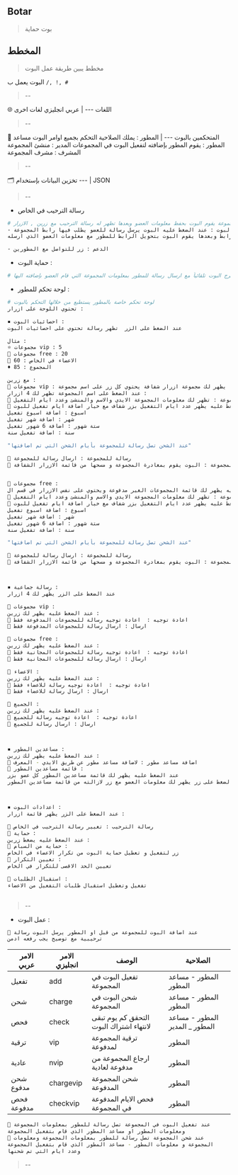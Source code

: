 ## Botar
> بوت حماية

## المخطط
> مخطط يبين طريقة عمل البوت 

 البوت يعمل ب `/, !, #` 

> --

🌐 اللغات 
--- |
عربي
انجليزي
لغات اخرى

> --

👥 المتحكمين بالبوت
--- |
المطور : يملك الصلاحية التحكم بجميع اوامر البوت
مساعد المطور : يقوم المطور بإضافته لتفعيل البوت في المجموعات
المدير : منشئ المجموعة
المشرف : مشرف المجموعة

> --

🗂 تخزين البيانات بإستخدام
--- |
JSON

> --

-  رسالة الترحيب في الخاص
```bash
# عند دخول اي عضو - مشرف - مدير للمجموعة يقوم البوت بحفظ معلومات العضو وبعدها تظهر له رسالة الترحيب مع زرين , الازرار :
- طلب البوت : عند الضغط عليه البوت يرسل رسالة للعضو يطلب فيها رابط المجموعة 
يقوم العضو بإرسال الرابط وبعدها يقوم البوت بتحويل الرابط للمطور مع معلومات العضو الذي ارسله

- الدعم : زر للتواصل مع المطورين 
```

- حماية البوت :
```bash
# عندما يقوم اي عضو ليس مطور او مساعد مطور بإضافة البوت للمجموعة يخرج البوت تلقائياً مع ارسال رسالة للمطور بمعلومات المجموعة التي قام العضو بإضافته اليها 
```

- لوحة تحكم للمطور :
```bash
# لوحة تحكم خاصة بالمطور يستطيع من خلالها التحكم بالبوت 
تحتوي اللوحة على ازرار :

▪️ احصائيات البوت : 
عند الضغط على الزر  تظهر رسالة تحتوي على احصائيات البوت

مثال :
⭐️ مجموعات vip : 5
📣 مجموعات free : 20
💬 الاعضاء في الخاص : 60
♦️ المجموع : 85

مع زرين : 
🔹 مجموعات vip : عند الضغط عليها يظهر لك مجموعة ازرار شفافة يحتوي كل زر على اسم مجموعة
عند الضغط على اسم المجموعة تظهر لك 4 ازرار :
🔸 معلومات المجموعة : تظهر لك معلومات المجموعة الايدي والاسم والمنشئ وعدد ايام التفعيل 
🔸 شحن المجموعة : عند الضغط عليه يظهر عدد ايام التفعيل بزر شفاف مع خيار اضافة ايام تفعيل للبوت
اسبوع : اضافة اسبوع تفعيل
شهر : اضافة شهر تفعيل
ستة شهور : اضافة 6 شهور تفعيل
سنة : اضافة تفعيل سنة

"عند الشحن تصل رسالة للمجموعة بأيام الشحن التي تم اضافتها"

🔸 رسالة للمجموعة : ارسال رسالة للمجموعة
🔸 مغاردة المجموعة : البوت يقوم بمغادرة المجموعة و مسحها من قائمة الازرار الشفافة


🔹 مجموعات free : 
عند الضغط عليه يظهر لك قائمة المجموعات الغير مدفوعة ويحتوي على نفس الازرار في قسم ال vip
🔸 معلومات المجموعة : تظهر لك معلومات المجموعة الايدي والاسم والمنشئ وعدد ايام التفعيل 
🔸 شحن المجموعة : عند الضغط عليه يظهر عدد ايام التفعيل بزر شفاف مع خيار اضافة ايام تفعيل للبوت
اسبوع : اضافة اسبوع تفعيل
شهر : اضافة شهر تفعيل
ستة شهور : اضافة 6 شهور تفعيل
سنة : اضافة تفعيل سنة

"عند الشحن تصل رسالة للمجموعة بأيام الشحن التي تم اضافتها"

🔸 رسالة للمجموعة : ارسال رسالة للمجموعة
🔸 مغاردة المجموعة : البوت يقوم بمغادرة المجموعة و مسحها من قائمة الازرار الشفافة



▪️ رسالة جماعية :
عند الضغط على الزر يظهر لك 4 ازرار 

🔹 مجموعات vip :
عند الضغط عليه يظهر لك زرين :
🔸 اعادة توجيه :  اعادة توجيه رسالة للمجموعات المدفوعة فقط
🔸 ارسال : ارسال رسالة للمجموعات المدفوعة فقط

🔹 مجموعات free : 
عند الضغط عليه يظهر لك زرين :
🔸 اعادة توجيه :  اعادة توجيه رسالة للمجموعات المجانية فقط
🔸 ارسال : ارسال رسالة للمجموعات المجانية فقط

🔹 الاعضاء : 
عند الضغط عليه يظهر لك زرين :
🔸 اعادة توجيه :  اعادة توجيه رسالة للاعضاء فقط
🔸 ارسال : ارسال رسالة للاعضاء فقط

🔹 الجميع : 
عند الضغط عليه يظهر لك زرين :
🔸 اعادة توجيه :  اعادة توجيه رسالة للجميع
🔸 ارسال : ارسال رسالة للجميع



▪️ مساعدين المطور :
عند الضغط عليه يظهر لك زرين :
🔹 اضافة مساعد مطور : لاضافة مساعد مطور عن طريق الايدي - المعرف
🔹 قائمة مساعدين المطور :
عند الضغط عليه يظهر لك قائمة مساعدين المطور كل عضو بزر
عند الضغط على زر يظهر لك معلومات العضو مع زر لازالته من قائمة مساعدين المطور



▪️ اعدادات البوت :
عند الضغط على الزر يظهر قائمة ازرار :

🔹 رسالة الترحيب : تغيير رسالة الترحيب في الخاص
🔹 حماية :
عند الضغط عليه يضغط زرين :
🔸 حماية من السبام : 
زر لتفعيل و تعطيل حماية البوت من تكرار الاعضاء في الخاص
🔸 تعيين التكرار : 
تعيين الحد الاقصى للتكرار في الخاص

🔹 استقبال الطلبات : 
تفعيل وتعطيل استقبال طلبات التفعيل من الاعضاء
 
```

> --



- عمل البوت :
```bash
🔻 عند اضافة البوت للمجموعة من قبل او المطور يرسل البوت رسالة
ترحيبية مع توضيح يجب رفعه ادمن
```

الامر عربي | الامر انجليزي |الوصف | الصلاحية
--- | --- | --- | ---
تفعيل | add | تفعيل البوت في المجموعة | المطور - مساعد المطور
شحن | charge | شحن البوت في المجموعة | المطور - مساعد المطور
فحص | check | التحقق كم يوم تبقى لانتهاء اشتراك البوت | المطور - مساعد المطور _ المدير
ترقية | vip | ترقية المجموعة لمدفوعة | المطور
عادية | nvip | ارجاع المجموعة من مدفوعة لعادية | المطور
شحن مدفوع | chargevip | شحن المجموعة المدفوعة | المطور
فحص مدفوعة | checkvip | فحص الايام المدفوعة في المجموعة | المطور

```bash
🔹 عند تفعيل البوت في المجموعة تصل رسالة للمطور بمعلومات المجموعة 
ومعلومات المطور او مساعد المطور الذي قام بتفعيل المجموعة
🔹 عند شحن المجموعة تصل رسالة للمطور بمعلومات المجموعة ومعلومات 
المجموعة و معلومات المطور - مساعد المطور الذي قام بتفعيل المجموعة
وعدد ايام التي تم شحنها
```

> --



